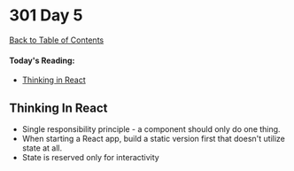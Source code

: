 # 301 Day 5
[Back to Table of Contents](../reading-notes.md)<br/>

#### Today's Reading:<br/>
- [Thinking in React](https://reactjs.org/docs/thinking-in-react.html)

## Thinking In React
- Single responsibility principle - a component should only do one thing.
- When starting a React app, build a static version first that doesn't utilize state at all.
- State is reserved only for interactivity

